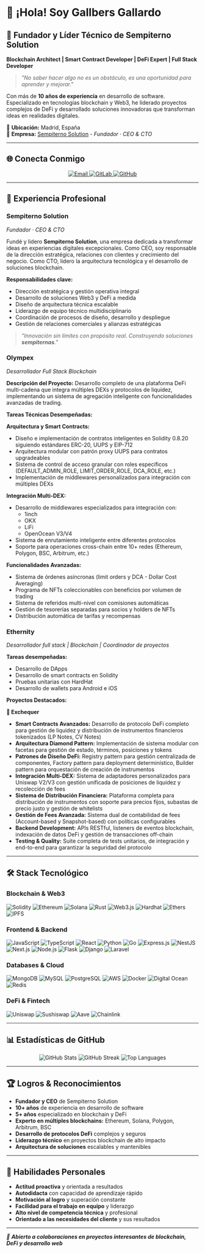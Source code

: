 # 👋 ¡Hola! Soy Gallbers Gallardo

## 🚀 **Fundador y Líder Técnico de Sempiterno Solution**

**Blockchain Architect | Smart Contract Developer | DeFi Expert | Full Stack Developer**

> *"No saber hacer algo no es un obstáculo, es una oportunidad para aprender y mejorar."*

Con más de **10 años de experiencia** en desarrollo de software. Especializado en tecnologías blockchain y Web3, he liderado proyectos complejos de DeFi y desarrollado soluciones innovadoras que transforman ideas en realidades digitales.

📍 **Ubicación:** Madrid, España  
🏢 **Empresa:** [Sempiterno Solution](https://github.com/sempiternosolution) - *Fundador · CEO & CTO*

---

## 🌐 **Conecta Conmigo**

<div align="center">
  <a href="mailto:gagzu.ali@gmail.com" target="_blank">
    <img src="https://img.shields.io/badge/Email-D14836?style=for-the-badge&logo=gmail&logoColor=white" alt="Email" />
  </a>
  <a href="https://gitlab.com/gagzu" target="_blank">
    <img src="https://img.shields.io/badge/GitLab-%23181717.svg?style=for-the-badge&logo=gitlab&logoColor=white" alt="GitLab" />
  </a>
  <a href="https://github.com/gagzu" target="_blank">
    <img src="https://img.shields.io/badge/GitHub-100000?style=for-the-badge&logo=github&logoColor=white" alt="GitHub" />
  </a>
</div>

---

## 💼 **Experiencia Profesional**

### **Sempiterno Solution**
*Fundador · CEO & CTO*

<!-- Enero 2023 - Actualidad -->

Fundé y lidero **Sempiterno Solution**, una empresa dedicada a transformar ideas en experiencias digitales excepcionales. Como CEO, soy responsable de la dirección estratégica, relaciones con clientes y crecimiento del negocio. Como CTO, lidero la arquitectura tecnológica y el desarrollo de soluciones blockchain.

**Responsabilidades clave:**
- Dirección estratégica y gestión operativa integral
- Desarrollo de soluciones Web3 y DeFi a medida
- Diseño de arquitectura técnica escalable
- Liderazgo de equipo técnico multidisciplinario
- Coordinación de procesos de diseño, desarrollo y despliegue
- Gestión de relaciones comerciales y alianzas estratégicas

> *"Innovación sin límites con propósito real. Construyendo soluciones **sempiternas**."*



### **Olympex**
*Desarrollador Full Stack Blockchain*

<!-- Octubre 2023 - Actualidad -->

**Descripción del Proyecto:**
Desarrollo completo de una plataforma DeFi multi-cadena que integra múltiples DEXs y protocolos de liquidez, implementando un sistema de agregación inteligente con funcionalidades avanzadas de trading.

**Tareas Técnicas Desempeñadas:**

**Arquitectura y Smart Contracts:**
- Diseño e implementación de contratos inteligentes en Solidity 0.8.20 siguiendo estándares ERC-20, UUPS y EIP-712
- Arquitectura modular con patrón proxy UUPS para contratos upgradeables
- Sistema de control de acceso granular con roles específicos (DEFAULT_ADMIN_ROLE, LIMIT_ORDER_ROLE, DCA_ROLE, etc.)
- Implementación de middlewares personalizados para integración con múltiples DEXs

**Integración Multi-DEX:**
- Desarrollo de middlewares especializados para integración con:
  - 1inch
  - OKX
  - LiFi
  - OpenOcean V3/V4
- Sistema de enrutamiento inteligente entre diferentes protocolos
- Soporte para operaciones cross-chain entre 10+ redes (Ethereum, Polygon, BSC, Arbitrum, etc.)

**Funcionalidades Avanzadas:**
- Sistema de órdenes asíncronas (limit orders y DCA - Dollar Cost Averaging)
- Programa de NFTs coleccionables con beneficios por volumen de trading
- Sistema de referidos multi-nivel con comisiones automáticas
- Gestión de tesorerías separadas para socios y holders de NFTs
- Distribución automática de tarifas y recompensas

### **Ethernity**
*Desarrollador full stack | Blockchain | Coordinador de proyectos*

<!-- Agosto 2019 - Actualidad -->

**Tareas desempeñadas:**
- Desarrollo de DApps
- Desarrollo de smart contracts en Solidity
- Pruebas unitarias con HardHat
- Desarrollo de wallets para Android e iOS

**Proyectos Destacados:**

**🏦 Exchequer**
- **Smart Contracts Avanzados:** Desarrollo de protocolo DeFi completo para gestión de liquidez y distribución de instrumentos financieros tokenizados (LP Notes, CV Notes)
- **Arquitectura Diamond Pattern:** Implementación de sistema modular con facetas para gestión de estado, términos, posiciones y tokens
- **Patrones de Diseño DeFi:** Registry pattern para gestión centralizada de componentes, Factory pattern para deployment determinístico, Builder pattern para orquestación de creación de instrumentos
- **Integración Multi-DEX:** Sistema de adaptadores personalizados para Uniswap V2/V3 con gestión unificada de posiciones de liquidez y recolección de fees
- **Sistema de Distribución Financiera:** Plataforma completa para distribución de instrumentos con soporte para precios fijos, subastas de precio justo y gestión de whitelists
- **Gestión de Fees Avanzada:** Sistema dual de contabilidad de fees (Account-based y Snapshot-based) con políticas configurables
- **Backend Development:** APIs RESTful, listeners de eventos blockchain, indexación de datos DeFi y gestión de transacciones off-chain
- **Testing & Quality:** Suite completa de tests unitarios, de integración y end-to-end para garantizar la seguridad del protocolo



---

## 🛠️ **Stack Tecnológico**

### **Blockchain & Web3**
![Solidity](https://img.shields.io/badge/Solidity-%23363636.svg?style=for-the-badge&logo=solidity&logoColor=white)
![Ethereum](https://img.shields.io/badge/Ethereum-3C3C3D?style=for-the-badge&logo=ethereum&logoColor=white)
![Solana](https://img.shields.io/badge/Solana-9945FF?style=for-the-badge&logo=solana&logoColor=white)
![Rust](https://img.shields.io/badge/Rust-000000?style=for-the-badge&logo=rust&logoColor=white)
![Web3.js](https://img.shields.io/badge/Web3js-F16822?style=for-the-badge&logo=web3dotjs&logoColor=white)
![Hardhat](https://img.shields.io/badge/Hardhat-FF6B6B?style=for-the-badge&logo=javascript&logoColor=white)
![Ethers](https://img.shields.io/badge/Ethers-000000?style=for-the-badge&logo=javascript&logoColor=white)
![IPFS](https://img.shields.io/badge/IPFS-65C2CB?style=for-the-badge&logo=javascript&logoColor=white)

### **Frontend & Backend**
![JavaScript](https://img.shields.io/badge/JavaScript-F7DF1E?style=for-the-badge&logo=javascript&logoColor=black)
![TypeScript](https://img.shields.io/badge/TypeScript-007ACC?style=for-the-badge&logo=typescript&logoColor=white)
![React](https://img.shields.io/badge/React-20232a?style=for-the-badge&logo=react&logoColor=61DAFB)
![Python](https://img.shields.io/badge/Python-3670A0?style=for-the-badge&logo=python&logoColor=ffdd54)
![Go](https://img.shields.io/badge/Go-00ADD8?style=for-the-badge&logo=go&logoColor=white)
![Express.js](https://img.shields.io/badge/Express-404d59?style=for-the-badge&logo=express&logoColor=white)
![NestJS](https://img.shields.io/badge/NestJS-E0234E?style=for-the-badge&logo=nestjs&logoColor=white)
![Next.js](https://img.shields.io/badge/Nextjs-000000?style=for-the-badge&logo=nextdotjs&logoColor=white)
![Node.js](https://img.shields.io/badge/Nodejs-339933?style=for-the-badge&logo=nodedotjs&logoColor=white)
![Flask](https://img.shields.io/badge/Flask-000000?style=for-the-badge&logo=flask&logoColor=white)
![Django](https://img.shields.io/badge/Django-092E20?style=for-the-badge&logo=django&logoColor=white)
![Laravel](https://img.shields.io/badge/Laravel-FF2D20?style=for-the-badge&logo=laravel&logoColor=white)

### **Databases & Cloud**
![MongoDB](https://img.shields.io/badge/MongoDB-4ea94b?style=for-the-badge&logo=mongodb&logoColor=white)
![MySQL](https://img.shields.io/badge/MySQL-4479A1?style=for-the-badge&logo=mysql&logoColor=white)
![PostgreSQL](https://img.shields.io/badge/PostgreSQL-316192?style=for-the-badge&logo=postgresql&logoColor=white)
![AWS](https://img.shields.io/badge/AWS-FF9900?style=for-the-badge&logo=amazonaws&logoColor=white)
![Docker](https://img.shields.io/badge/Docker-0db7ed?style=for-the-badge&logo=docker&logoColor=white)
![Digital Ocean](https://img.shields.io/badge/DigitalOcean-0080FF?style=for-the-badge&logo=digitalocean&logoColor=white)
![Redis](https://img.shields.io/badge/Redis-DC382D?style=for-the-badge&logo=redis&logoColor=white)

### **DeFi & Fintech**
![Uniswap](https://img.shields.io/badge/Uniswap-FF007A?style=for-the-badge&logo=javascript&logoColor=white)
![Sushiswap](https://img.shields.io/badge/Sushiswap-0E0E0E?style=for-the-badge&logo=javascript&logoColor=white)
![Aave](https://img.shields.io/badge/Aave-2EBAC6?style=for-the-badge&logo=javascript&logoColor=white)
![Chainlink](https://img.shields.io/badge/Chainlink-375BD2?style=for-the-badge&logo=javascript&logoColor=white)

---

## 📊 **Estadísticas de GitHub**

<div align="center">
  <img src="https://github-readme-stats.vercel.app/api?username=gagzu&theme=dark&hide_border=false&include_all_commits=false&count_private=false" alt="GitHub Stats" />
  <img src="https://github-readme-streak-stats.herokuapp.com/?user=gagzu&theme=dark&hide_border=false" alt="GitHub Streak" />
  <img src="https://github-readme-stats.vercel.app/api/top-langs/?username=gagzu&theme=dark&hide_border=false&include_all_commits=false&count_private=false&layout=compact" alt="Top Languages" />
</div>

---

## 🏆 **Logros & Reconocimientos**

- **Fundador y CEO** de Sempiterno Solution
- **10+ años** de experiencia en desarrollo de software
- **5+ años** especializado en blockchain y DeFi
- **Experto en múltiples blockchains:** Ethereum, Solana, Polygon, Arbitrum, BSC
- **Desarrollo de protocolos DeFi** complejos y seguros
- **Liderazgo técnico** en proyectos blockchain de alto impacto
- **Arquitectura de soluciones** escalables y mantenibles

---

## 🧠 **Habilidades Personales**

- **Actitud proactiva** y orientada a resultados
- **Autodidacta** con capacidad de aprendizaje rápido
- **Motivación al logro** y superación constante
- **Facilidad para el trabajo en equipo** y liderazgo
- **Alto nivel de competencia técnica** y profesional
- **Orientado a las necesidades del cliente** y sus resultados


<!-- ### 🔝 Top Contributed Repo
![](https://github-contributor-stats.vercel.app/api?username=gagzu&limit=5&theme=dark&combine_all_yearly_contributions=true) -->

---

*🤝 **Abierto a colaboraciones en proyectos interesantes de blockchain, DeFi y desarrollo web***